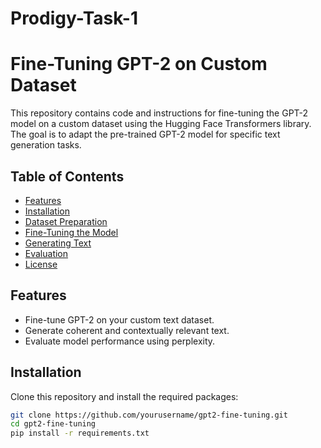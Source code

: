 # Prodigy-Task-1

# Fine-Tuning GPT-2 on Custom Dataset

This repository contains code and instructions for fine-tuning the GPT-2 model on a custom dataset using the Hugging Face Transformers library. The goal is to adapt the pre-trained GPT-2 model for specific text generation tasks.

## Table of Contents

- [Features](#features)
- [Installation](#installation)
- [Dataset Preparation](#dataset-preparation)
- [Fine-Tuning the Model](#fine-tuning-the-model)
- [Generating Text](#generating-text)
- [Evaluation](#evaluation)
- [License](#license)

## Features

- Fine-tune GPT-2 on your custom text dataset.
- Generate coherent and contextually relevant text.
- Evaluate model performance using perplexity.

## Installation

Clone this repository and install the required packages:

```bash
git clone https://github.com/yourusername/gpt2-fine-tuning.git
cd gpt2-fine-tuning
pip install -r requirements.txt